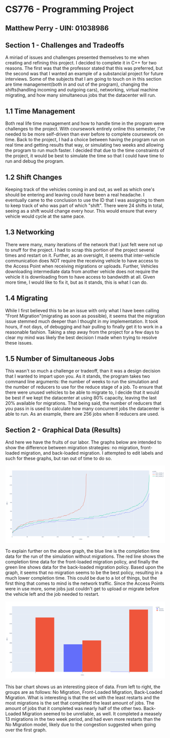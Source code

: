 # CS776 - Programming Project
## Matthew Perry - UIN: 01038986

## Section 1 - Challenges and Tradeoffs

A miriad of issues and challenges presented themselves to me when creating and refining this project. I decided to complete it in C++ for two reasons. The first was that the professor stated that this was preferred, but the second was that I wanted an example of a substancial project for future interviews. Some of the subjects that I am going to touch on in this section are time management(both in and out of the program), changing the shifts(handling incoming and outgoing cars), networking, virtual machine migrating, and how many simultaneous jobs that the datacenter will run.

## 1.1 Time Management

Both real life time management and how to handle time in the program were challenges to the project. With coursework entirely online this semester, I've needed to be more self-driven than ever before to complete coursework on time. Back to the project, I had a choice between having the program run on real time and getting results that way, or simulating two weeks and allowing the program to run much faster. I decided that due to the time constraints of the project, it would be best to simulate the time so that I could have time to run and debug the program.

## 1.2 Shift Changes

Keeping track of the vehicles coming in and out, as well as which one's should be entering and leaving could have been a real headache. I eventually came to the conclusion to use the ID that I was assigning to them to keep track of who was part of which "shift". There were 24 shifts in total, seeing as a shift would change every hour. This would ensure that every vehicle would cycle at the same pace.

## 1.3 Networking

There were many, many iterations of the network that I just felt were not up to snuff for the project. I had to scrap this portion of the project several times and restart on it. Further, as an oversight, it seems that inter-vehicle communication does NOT require the receiving vehicle to have access to the Access Point when receiving migrations or uploads. Further, Vehicles downloading intermediate data from another vehicle does not require the vehicle it is downloading from to have access to bandwidth at all. Given more time, I would like to fix it, but as it stands, this is what I can do.

## 1.4 Migrating

While I first believed this to be an issue with only what I have been calling "Front Migration"(migrating as soon as possible), it seems that the migration issue stemmed much deeper than I thought in my implementation. It took hours, if not days, of debugging and hair pulling to finally get it to work in a reasonable fashion. Taking a step away from the project for a few days to clear my mind was likely the best decision I made when trying to resolve these issues.

## 1.5 Number of Simultaneous Jobs

This wasn't so much a challenge or tradeoff, than it was a design decision that I wanted to impart upon you. As it stands, the program takes two command line arguments: the number of weeks to run the simulation and the number of reducers to use for the reduce stage of a job. To ensure that there were unused vehicles to be able to migrate to, I decide that it would be best if we kept the datacenter at using 80% capacity, leaving the last 20% available for migrations. That being said, the number of reducers that you pass in is used to calculate how many concurrent jobs the datacenter is able to run. As an example, there are 256 jobs when 8 reducers are used.

## Section 2 - Graphical Data (Results)

And here we have the fruits of our labor. The graphs below are intended to show the difference between migration strategies: no migration, front-loaded migration, and back-loaded migration. I attempted to edit labels and such for these graphs, but ran out of time to do so.

![Line Chart - Job Completion Time](CompletionTime.png)

To explain further on the above graph, the blue line is the completion time data for the run of the simulation without migrations. The red line shows the completion time data for the front-loaded migration policy, and finally the green line shows data for the back-loaded migration policy. Based upon the graph, it seems that no migration seems to be the best policy, resulting in a much lower completion time. This could be due to a lot of things, but the first thing that comes to mind is the network traffic. Since the Access Points were in use more, some jobs just couldn't get to upload or migrate before the vehicle left and the job needed to restart.

![Bar Chart - Migrated vs Restarted](MigrateRestart.png)

This bar chart shows us an interesting piece of data. From left to right, the groups are as follows: No Migration, Front-Loaded Migration, Back-Loaded Migration. What is interesting is that the set with the least restarts and the most migrations is the set that completed the least amount of jobs. The amount of jobs that it completed was nearly half of the other two. Back-Loaded Migration seemed to be unreliable, as well. It completed a measely 13 migrations in the two week period, and had even more restarts than the No Migration model, likely due to the congestion suggested when going over the first graph.